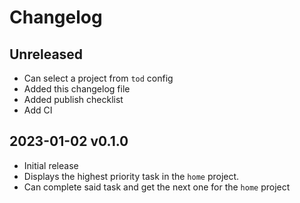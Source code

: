 # Changelog

## Unreleased

- Can select a project from `tod` config
- Added this changelog file
- Added publish checklist
- Add CI

## 2023-01-02 v0.1.0

- Initial release
- Displays the highest priority task in the `home` project.
- Can complete said task and get the next one for the `home` project
